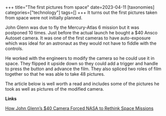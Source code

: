 +++
title="The first pictures from space"
date=2023-04-11
[taxonomies]
categories=["technology"]
tags=[]
+++
It turns out the first pictures taken from space were not initially planned.

<!-- more -->

John Glenn was due to fly the Mercury-Atlas 6 mission but it was postponed 10 times. Just before the actual launch he bought a $40 Ansco Autoset camera. It was one of the first cameras to have auto-exposure which was ideal for an astronaut as they would not have to fiddle with the controls.

He worked with the engineers to modify the camera so he could use it in space. They flipped it upside down so they could add a trigger and handle to press the button and advance the film. They also spliced two roles of film together so that he was able to take 48 pictures.

The article below is well worth a read and includes some of the pictures he took as well as pictures of the modified camera.

__Links__

[How John Glenn’s $40 Camera Forced NASA to Rethink Space Missions](https://petapixel.com/2023/03/23/how-john-glenns-40-camera-forced-nasa-to-rethink-space-missions/)
